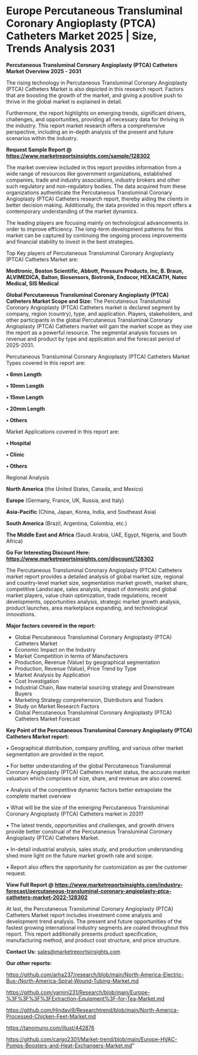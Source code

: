  # Europe Percutaneous Transluminal Coronary Angioplasty (PTCA) Catheters Market 2025 | Size, Trends Analysis 2031

<Strong> Percutaneous Transluminal Coronary Angioplasty (PTCA) Catheters Market Overview 2025 - 2031</strong>

The rising technology in Percutaneous Transluminal Coronary Angioplasty (PTCA) Catheters Market is also depicted in this research report. Factors that are boosting the growth of the market, and giving a positive push to thrive in the global market is explained in detail.

Furthermore, the report highlights on emerging trends, significant drivers, challenges, and opportunities, providing all necessary data for thriving in the industry. This report market research offers a comprehensive perspective, including an in-depth analysis of the present and future scenarios within the industry.

<strong>Request Sample Report @ <a href=https://www.marketreportsinsights.com/sample/128302>https://www.marketreportsinsights.com/sample/128302</a></strong>

The market overview included in this report provides information from a wide range of resources like government organizations, established companies, trade and industry associations, industry brokers and other such regulatory and non-regulatory bodies. The data acquired from these organizations authenticate the Percutaneous Transluminal Coronary Angioplasty (PTCA) Catheters research report, thereby aiding the clients in better decision making. Additionally, the data provided in this report offers a contemporary understanding of the market dynamics.

The leading players are focusing mainly on technological advancements in order to improve efficiency. The long-term development patterns for this market can be captured by continuing the ongoing process improvements and financial stability to invest in the best strategies.

Top Key players of Percutaneous Transluminal Coronary Angioplasty (PTCA) Catheters Market are:

<strong>Medtronic, Boston Scientific, Abbott, Pressure Products, Inc, B. Braun, ALVIMEDICA, Balton, Biosensors, Biotronik, Endocor, HEXACATH, Natec Medical, SIS Medical</strong>

<strong><b>Global Percutaneous Transluminal Coronary Angioplasty (PTCA) Catheters Market Scope and Size:</b></strong>
The Percutaneous Transluminal Coronary Angioplasty (PTCA) Catheters market is declared segment by company, region (country), type, and application. Players, stakeholders, and other participants in the global Percutaneous Transluminal Coronary Angioplasty (PTCA) Catheters market will gain the market scope as they use the report as a powerful resource. The segmental analysis focuses on revenue and product by type and application and the forecast period of 2025-2031.

Percutaneous Transluminal Coronary Angioplasty (PTCA) Catheters Market Types covered in this report are:

<strong>• 6mm Length

• 10mm Length

• 15mm Length

• 20mm Length

• Others</strong>

Market Applications covered in this report are:

<strong>• Hospital

• Clinic

• Others</strong> 

Regional Analysis

<strong>North America</strong> (the United States, Canada, and Mexico)

<strong>Europe</strong> (Germany, France, UK, Russia, and Italy)

<strong>Asia-Pacific</strong> (China, Japan, Korea, India, and Southeast Asia)

<strong>South America</strong> (Brazil, Argentina, Colombia, etc.)

<strong>The Middle East and Africa</strong> (Saudi Arabia, UAE, Egypt, Nigeria, and South Africa)

<strong>Go For Interesting Discount Here: <a href=https://www.marketreportsinsights.com/discount/128302>https://www.marketreportsinsights.com/discount/128302</a></strong>

The Percutaneous Transluminal Coronary Angioplasty (PTCA) Catheters market report provides a detailed analysis of global market size, regional and country-level market size, segmentation market growth, market share, competitive Landscape, sales analysis, impact of domestic and global market players, value chain optimization, trade regulations, recent developments, opportunities analysis, strategic market growth analysis, product launches, area marketplace expanding, and technological innovations.

<strong><b>Major factors covered in the report:</b></strong>
<ul>
  <li>Global Percutaneous Transluminal Coronary Angioplasty (PTCA) Catheters Market </li>
  <li>Economic Impact on the Industry</li>
  <li>Market Competition in terms of Manufacturers</li>
  <li>Production, Revenue (Value) by geographical segmentation</li>
  <li>Production, Revenue (Value), Price Trend by Type</li>
  <li>Market Analysis by Application</li>
  <li>Cost Investigation</li>
  <li>Industrial Chain, Raw material sourcing strategy and Downstream Buyers</li>
  <li>Marketing Strategy comprehension, Distributors and Traders</li>
  <li>Study on Market Research Factors</li>
  <li>Global Percutaneous Transluminal Coronary Angioplasty (PTCA) Catheters Market Forecast</li>
</ul>

<strong><b>Key Point of the Percutaneous Transluminal Coronary Angioplasty (PTCA) Catheters Market report:</b></strong>

• Geographical distribution, company profiling, and various other market segmentation are provided in the report.

• For better understanding of the global Percutaneous Transluminal Coronary Angioplasty (PTCA) Catheters market status, the accurate market valuation which comprises of size, share, and revenue are also covered.

• Analysis of the competitive dynamic factors better extrapolate the complete market overview

• What will be the size of the emerging Percutaneous Transluminal Coronary Angioplasty (PTCA) Catheters market in 2031?

• The latest trends, opportunities and challenges, and growth drivers provide better construal of the Percutaneous Transluminal Coronary Angioplasty (PTCA) Catheters Market.

• In-detail industrial analysis, sales study, and production understanding shed more light on the future market growth rate and scope.

• Report also offers the opportunity for customization as per the customer request.

<strong><b>View Full Report @ <a href=https://www.marketreportsinsights.com/industry-forecast/percutaneous-transluminal-coronary-angioplasty-ptca-catheters-market-2022-128302>https://www.marketreportsinsights.com/industry-forecast/percutaneous-transluminal-coronary-angioplasty-ptca-catheters-market-2022-128302</a></b></strong>


At last, the Percutaneous Transluminal Coronary Angioplasty (PTCA) Catheters Market report includes investment come analysis and development trend analysis. The present and future opportunities of the fastest growing international industry segments are coated throughout this report. This report additionally presents product specification, manufacturing method, and product cost structure, and price structure.

<strong>Contact Us:</strong>
sales@marketreportsinsights.com

<strong>Our other reports:</strong>

<a href=https://github.com/arha237/research/blob/main/North-America-Electric-Bus-/North-America-Spiral-Wound-Tubing-Market.md>https://github.com/arha237/research/blob/main/North-America-Electric-Bus-/North-America-Spiral-Wound-Tubing-Market.md</a>

<a href=https://github.com/yamini231/Research/blob/main/Europe-%3F%3F%3F%3FExtraction-Equipment%3F-for-Tea-Market.md>https://github.com/yamini231/Research/blob/main/Europe-%3F%3F%3F%3FExtraction-Equipment%3F-for-Tea-Market.md</a>

<a href=https://github.com/Hindavi9/Researchtrend/blob/main/North-America-Processed-Chicken-Feet-Market.md>https://github.com/Hindavi9/Researchtrend/blob/main/North-America-Processed-Chicken-Feet-Market.md</a>

<a href=https://tanomuno.com/illust/442876>https://tanomuno.com/illust/442876</a>

<a href=https://github.com/cargo2301/Market-trend/blob/main/Europe-HVAC-Pumps-Boosters-and-Heat-Exchangers-Market.md>https://github.com/cargo2301/Market-trend/blob/main/Europe-HVAC-Pumps-Boosters-and-Heat-Exchangers-Market.md</a>"
